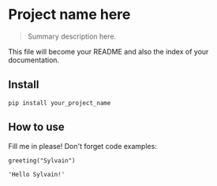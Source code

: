 # Project name here
> Summary description here.


This file will become your README and also the index of your documentation.

## Install

`pip install your_project_name`

## How to use

Fill me in please! Don't forget code examples:

```
greeting("Sylvain")
```




    'Hello Sylvain!'


